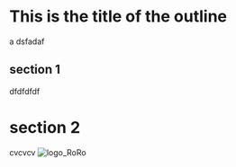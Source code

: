 # This is the title of the outline
a dsfadaf
## section 1
dfdfdfdf
# section 2
cvcvcv
![logo_RoRo](https://user-images.githubusercontent.com/83397930/124913931-05f4b380-dff0-11eb-9054-b324bb1b378d.png)
